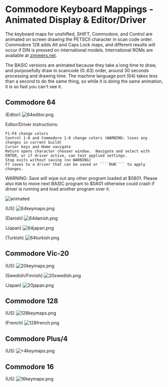 # Commodore Keyboard Mappings - Animated Display & Editor/Driver

The keyboard maps for unshifted, SHIFT, Commodore, and Control are animated on screen drawing the PETSCII character in scan code order.  Commodore 128 adds Alt and Caps Lock maps, and different results will occur if DIN is pressed on international models.  International ROMs are available at [zimmers.net](https://zimmers.net/anonftp/pub/cbm/firmware/).

The BASIC versions are animated because they take a long time to draw, and purposefully draw in scancode (0..63) order, around 30 seconds processing and drawing time.  The machine language port (64) takes less than a second to do the same thing, so while it is doing the same animation, it is so fast you can't see it.

## Commodore 64 

(Editor)
![64editor.png](media/64editor.png)

Editor/Driver instructions:

    F1-F4 change colors
    Control 1-8 and Commodore 1-8 change colors (WARNING: loses any changes in current build)
    Cursor keys and Home navigate
    Return opens character chooser window.  Navigate and select with ENTER, or if driver active, can test applied settings.
    Stop exits without saving (no WARNING)
    F7 saves to a driver that can be saved or ````RUN```` to apply changes.
    
WARNING: Save will wipe out any other program loaded at $0801.  Please also ````RUN```` to move next BASIC program to $0A01 otherwise could crash if driver is running and load another program over it.

![animated](media/c64keymaps-animated.gif)

(US)
![64keymaps.png](media/64keymaps.png)

(Danish)
![64danish.png](media/64danish.png)

(Japan)
![64japan.png](media/64japan.png)

(Turkish)
![64turkish.png](media/64turkish.png)

## Commodore Vic-20

(US)
![20keymaps.png](media/20keymaps.png)

(Swedish/Finnish)
![20swedish.png](media/20swedish.png)

(Japan)
![20japan.png](media/20japan.png)

## Commodore 128

(US)
![128keymaps.png](media/128keymaps.png)

(French)
![128french.png](media/128french.png)

## Commodore Plus/4

(US)
![+4keymaps.png](media/+4keymaps.png)

## Commodore 16

(US)
![16keymaps.png](media/16keymaps.png)

